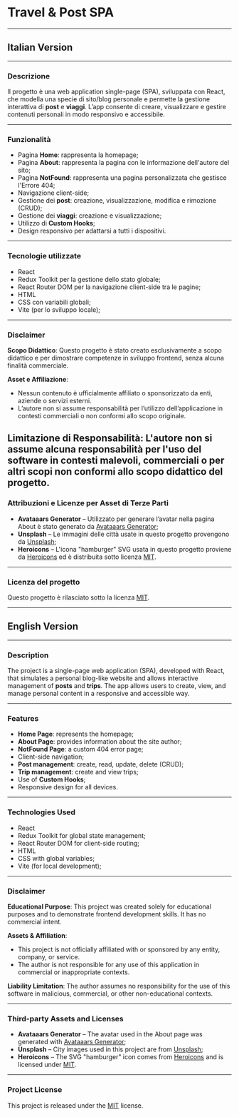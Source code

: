 # Travel & Post SPA

---

## Italian Version

---

### Descrizione

Il progetto è una web application single-page (SPA), sviluppata con React, che modella una specie di sito/blog personale e permette la gestione interattiva di **post** e **viaggi**. L’app consente di creare, visualizzare e gestire contenuti personali in modo responsivo e accessibile.

---

### Funzionalità

- Pagina **Home**: rappresenta la homepage;
- Pagina **About**: rappresenta la pagina con le informazione dell'autore del sito;
- Pagina **NotFound**: rappresenta una pagina personalizzata che gestisce l'Errore 404;
- Navigazione client-side;
- Gestione dei **post**: creazione, visualizzazione, modifica e rimozione (CRUD);
- Gestione dei **viaggi**: creazione e visualizzazione;
- Utilizzo di **Custom Hooks**;
- Design responsivo per adattarsi a tutti i dispositivi.

---

### Tecnologie utilizzate

- React  
- Redux Toolkit per la gestione dello stato globale;
- React Router DOM per la navigazione client-side tra le pagine;
- HTML
- CSS con variabili globali;  
- Vite (per lo sviluppo locale);

---

### Disclaimer

**Scopo Didattico**: Questo progetto è stato creato esclusivamente a scopo didattico e per dimostrare competenze in sviluppo frontend, senza alcuna finalità commerciale.

**Asset e Affiliazione**:
- Nessun contenuto è ufficialmente affiliato o sponsorizzato da enti, aziende o servizi esterni.
- L’autore non si assume responsabilità per l’utilizzo dell’applicazione in contesti commerciali o non conformi allo scopo originale.

**Limitazione di Responsabilità**: L'autore non si assume alcuna responsabilità per l'uso del software in contesti malevoli, commerciali o per altri scopi non conformi allo scopo didattico del progetto.
---

### Attribuzioni e Licenze per Asset di Terze Parti

- **Avataaars Generator** – Utilizzato per generare l’avatar nella pagina About è stato generato da [Avataaars Generator](https://getavataaars.com);
- **Unsplash** – Le immagini delle città usate in questo progetto provengono da [Unsplash](https://unsplash.com);  
- **Heroicons** – L'icona "hamburger" SVG usata in questo progetto proviene da [Heroicons](https://heroicons.com) ed è distribuita sotto licenza [MIT](https://opensource.org/licenses/MIT).

---

### Licenza del progetto

Questo progetto è rilasciato sotto la licenza [MIT](LICENSE).

---

## English Version

---

### Description

The project is a single-page web application (SPA), developed with React, that simulates a personal blog-like website and allows interactive management of **posts** and **trips**. The app allows users to create, view, and manage personal content in a responsive and accessible way.

---

### Features

- **Home Page**: represents the homepage;
- **About Page**: provides information about the site author;
- **NotFound Page**: a custom 404 error page;
- Client-side navigation;
- **Post management**: create, read, update, delete (CRUD);
- **Trip management**: create and view trips;
- Use of **Custom Hooks**;
- Responsive design for all devices.

---

### Technologies Used

- React  
- Redux Toolkit for global state management;
- React Router DOM for client-side routing;
- HTML
- CSS with global variables;  
- Vite (for local development);

---

### Disclaimer

**Educational Purpose**: This project was created solely for educational purposes and to demonstrate frontend development skills. It has no commercial intent.

**Assets & Affiliation**:
- This project is not officially affiliated with or sponsored by any entity, company, or service.
- The author is not responsible for any use of this application in commercial or inappropriate contexts.

**Liability Limitation**: The author assumes no responsibility for the use of this software in malicious, commercial, or other non-educational contexts.

---

### Third-party Assets and Licenses

- **Avataaars Generator** – The avatar used in the About page was generated with [Avataaars Generator](https://getavataaars.com);
- **Unsplash** – City images used in this project are from [Unsplash](https://unsplash.com);  
- **Heroicons** – The SVG "hamburger" icon comes from [Heroicons](https://heroicons.com) and is licensed under [MIT](https://opensource.org/licenses/MIT).

---

### Project License

This project is released under the [MIT](LICENSE) license.